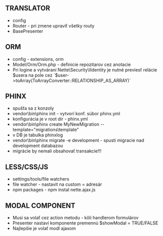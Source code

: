 TRANSLATOR
--------------------------------------
- config
- Router - pri zmene upraviť všetky routy
- BasePresenter

ORM
--------------------------------------
- config - extensions, orm
- Model/Orm/Orm.php - definicie repozitarov cez anotacie
- Pri logine a vytváraní Nette\Security\IIdentity 
	je nutné previesť relácie $usera na pole cez `$user->toArray(ToArrayConverter::RELATIONSHIP_AS_ARRAY)`

PHINX
--------------------------------------
- spušťa sa z konzoly
- vendor\bin\phinx init - vytvorí konf. súbor phinx.yml
- konfigurácia je v root dir - phinx.yml
- vendor\bin\phinx create MyNewMigration --template="migrations\template"
- v DB je tabulka phinxlog
- vendor\bin\phinx migrate -e development - spusti migracie nad development databazou
- migrácie by nemali obsahovať transakcie!!! 

LESS/CSS/JS
--------------------------------------
- settings/tools/file watchers
- file watcher - nastavit na custom = adresár
- npm packages - npm instal nette.ajax.js


MODAL COMPONENT
--------------------------------------
- Musí sa volať cez action metodu - kôli handlerom formulárov
- Presenter nastaví komponente premennú $showModal = TRUE/FALSE
- Najlepšie je volať modl ajaxom